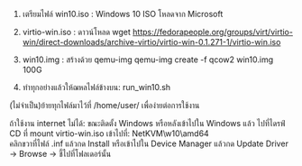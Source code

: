 1) เตรียมไฟล์
win10.iso : Windows 10 ISO โหลดจาก Microsoft 

2) virtio-win.iso : ดาวน์โหลด
wget https://fedorapeople.org/groups/virt/virtio-win/direct-downloads/archive-virtio/virtio-win-0.1.271-1/virtio-win.iso

3) win10.img : สร้างด้วย qemu-img
qemu-img create -f qcow2 win10.img 100G

4) ทำทุกอย่างแล้วให้ฌหลไฟล์ข้างบน: run_win10.sh

(ไม่จำเป็น)ย้ายทุกไฟล์มาไว้ที่ /home/user/ เพื่อง่ายต่อการใช้งาน

ถ้าใช้งาน internet ไม่ได้:
ขณะติดตั้ง Windows หรือหลังเข้าไปใน Windows แล้ว
ไปที่ไดรฟ์ CD ที่ mount virtio-win.iso
เข้าไปที่: NetKVM\w10\amd64\
คลิกขวาที่ไฟล์ .inf แล้วกด Install
หรือเข้าไปใน Device Manager แล้วกด Update Driver → Browse → ชี้ไปที่โฟลเดอร์นั้น

